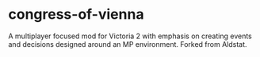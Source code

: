 # congress-of-vienna
A multiplayer focused mod for Victoria 2 with emphasis on creating events and decisions designed around an MP environment. Forked from Aldstat.
